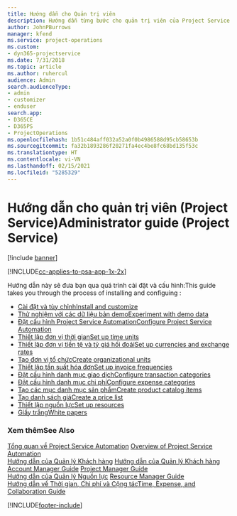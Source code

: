 ```yaml
---
title: Hướng dẫn cho Quản trị viên
description: Hướng dẫn từng bước cho quản trị viên của Project Service
author: JohnPBurrows
manager: kfend
ms.service: project-operations
ms.custom:
- dyn365-projectservice
ms.date: 7/31/2018
ms.topic: article
ms.author: ruhercul
audience: Admin
search.audienceType:
- admin
- customizer
- enduser
search.app:
- D365CE
- D365PS
- ProjectOperations
ms.openlocfilehash: 1b51c484aff032a52a0f0b4986588d95cb58653b
ms.sourcegitcommit: fa32b1893286f20271fa4ec4be8fc68bd135f53c
ms.translationtype: HT
ms.contentlocale: vi-VN
ms.lasthandoff: 02/15/2021
ms.locfileid: "5285329"
---
```

# <a name="administrator-guide-project-service"></a><span data-ttu-id="79a38-103">Hướng dẫn cho quản trị viên (Project Service)</span><span class="sxs-lookup"><span data-stu-id="79a38-103">Administrator guide (Project Service)</span></span>

[!include [banner](../includes/psa-now-project-operations.md)]

[!INCLUDE[cc-applies-to-psa-app-1x-2x](../includes/cc-applies-to-psa-app-1x-2x.md)]

<span data-ttu-id="79a38-104">Hướng dẫn này sẽ đưa bạn qua quá trình cài đặt và cấu hình:</span><span class="sxs-lookup"><span data-stu-id="79a38-104">This guide takes you through the process of installing and configuing :</span></span>  
  
- [<span data-ttu-id="79a38-105">Cài đặt và tùy chỉnh</span><span class="sxs-lookup"><span data-stu-id="79a38-105">Install and customize</span></span>](install-customize.md)
- [<span data-ttu-id="79a38-106">Thử nghiệm với các dữ liệu bản demo</span><span class="sxs-lookup"><span data-stu-id="79a38-106">Experiment with demo data</span></span>](use-demo-data.md)
- [<span data-ttu-id="79a38-107">Đặt cấu hình Project Service Automation</span><span class="sxs-lookup"><span data-stu-id="79a38-107">Configure Project Service Automation</span></span>](configure.md)
- [<span data-ttu-id="79a38-108">Thiết lập đơn vị thời gian</span><span class="sxs-lookup"><span data-stu-id="79a38-108">Set up time units</span></span>](set-up-time-units.md)
- [<span data-ttu-id="79a38-109">Thiết lập đơn vị tiền tệ và tỷ giá hối đoái</span><span class="sxs-lookup"><span data-stu-id="79a38-109">Set up currencies and exchange rates</span></span>](set-up-currencies-exchange-rates.md)
- [<span data-ttu-id="79a38-110">Tạo đơn vị tổ chức</span><span class="sxs-lookup"><span data-stu-id="79a38-110">Create organizational units</span></span>](create-organizational-units.md)
- [<span data-ttu-id="79a38-111">Thiết lập tần suất hóa đơn</span><span class="sxs-lookup"><span data-stu-id="79a38-111">Set up invoice frequencies</span></span>](set-up-invoice-frequencies.md)
- [<span data-ttu-id="79a38-112">Đặt cấu hình danh mục giao dịch</span><span class="sxs-lookup"><span data-stu-id="79a38-112">Configure transaction categories</span></span>](configure-transaction-categories.md)
- [<span data-ttu-id="79a38-113">Đặt cấu hình danh mục chi phí</span><span class="sxs-lookup"><span data-stu-id="79a38-113">Configure expense categories</span></span>](configure-expense-categories.md)
- [<span data-ttu-id="79a38-114">Tạo các mục danh mục sản phẩm</span><span class="sxs-lookup"><span data-stu-id="79a38-114">Create product catalog items</span></span>](create-product-catalog-items.md)
- [<span data-ttu-id="79a38-115">Tạo danh sách giá</span><span class="sxs-lookup"><span data-stu-id="79a38-115">Create a price list</span></span>](create-price-list.md)
- [<span data-ttu-id="79a38-116">Thiết lập nguồn lực</span><span class="sxs-lookup"><span data-stu-id="79a38-116">Set up resources</span></span>](set-up-resources.md)
- [<span data-ttu-id="79a38-117">Giấy trắng</span><span class="sxs-lookup"><span data-stu-id="79a38-117">White papers</span></span>](white-papers.md)
  
### <a name="see-also"></a><span data-ttu-id="79a38-118">Xem thêm</span><span class="sxs-lookup"><span data-stu-id="79a38-118">See Also</span></span>  
 <span data-ttu-id="79a38-119">[Tổng quan về Project Service Automation](../psa/overview.md)  </span><span class="sxs-lookup"><span data-stu-id="79a38-119">[Overview of Project Service Automation](../psa/overview.md)  </span></span>  
 <span data-ttu-id="79a38-120">[Hướng dẫn của Quản lý Khách hàng](../psa/account-manager-guide.md) [Hướng dẫn của Quản lý Khách hàng](../psa/project-manager-guide.md) </span><span class="sxs-lookup"><span data-stu-id="79a38-120">[Account Manager Guide](../psa/account-manager-guide.md) [Project Manager Guide](../psa/project-manager-guide.md) </span></span>  
 <span data-ttu-id="79a38-121">[Hướng dẫn của Quản lý Nguồn lực](../psa/resource-manager-guide.md) </span><span class="sxs-lookup"><span data-stu-id="79a38-121">[Resource Manager Guide](../psa/resource-manager-guide.md) </span></span>  
 [<span data-ttu-id="79a38-122">Hướng dẫn về Thời gian, Chi phí và Cộng tác</span><span class="sxs-lookup"><span data-stu-id="79a38-122">Time, Expense, and Collaboration Guide</span></span>](../psa/time-expense-collaboration-guide.md)


[!INCLUDE[footer-include](../includes/footer-banner.md)]